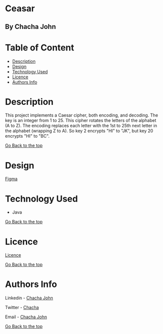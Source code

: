 # Ceasar

## By Chacha John 

# Table of Content

+ [Description](#description)
+ [Design](#design)
+ [Technology Used](#technology-used)
+ [Licence](#licence)
+ [Authors Info](#authors-Info)

# Description
<p>This project implements a Caesar cipher, both encoding, and decoding. The key is an integer from 1 to 25.
  This cipher rotates the letters of the alphabet (A to Z). 
  The encoding replaces each letter with the 1st to 25th next letter in the alphabet (wrapping Z to A). So key 2 encrypts "HI" to "JK", but key 20 encrypts "HI" to "BC". </p>

[Go Back to the top](#Ceasar)

# Design
[Figma]()

# Technology Used
* Java


[Go Back to the top](#Ceasar)

# Licence

[Licence](LICENSE)

[Go Back to the top](#Ceasar)

# Authors Info

Linkedin - [Chacha John](https://www.linkedin.com/in/rikonnect/)

Twitter - [Chacha](https://www.twitter.com/rikonnect)

Email - [Chacha John](mailto:chachaerickjo@gmail.com)

[Go Back to the top](#Ceasar)
